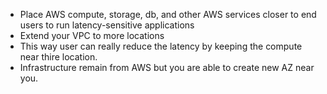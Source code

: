 
- Place AWS compute, storage, db, and other AWS services closer to end users to run latency-sensitive applications
- Extend your VPC to more locations
- This way user can really reduce the latency by keeping the compute near thire location.
- Infrastructure remain from AWS but you are able to create new AZ near you.
